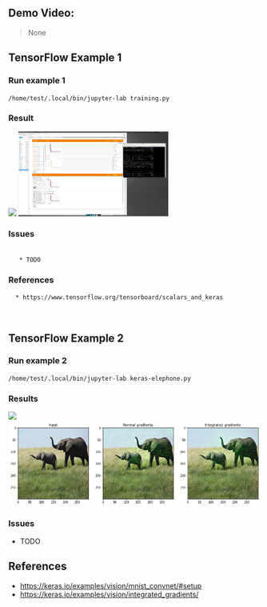 ## Demo Video:
> None

## TensorFlow Example 1
### Run example 1
```
/home/test/.local/bin/jupyter-lab training.py
```
### Result


<img src="./example1/loss-1-before.png" width="300">

<img src="./example1/loss-1-after.png" width="300">


### Issues
```

   * TODO

```
### References
```
  * https://www.tensorflow.org/tensorboard/scalars_and_keras



```
## TensorFlow Example 2
### Run example 2
```
/home/test/.local/bin/jupyter-lab keras-elephone.py 
```
### Results

<img src="./example2/integrated_gradients_3_1.png" width="300">

<img src="./example2/integrated_gradients_9_1.png" width="900">

### Issues

* TODO

## References
* https://keras.io/examples/vision/mnist_convnet/#setup
* https://keras.io/examples/vision/integrated_gradients/


